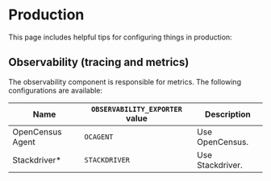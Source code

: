 # Production

This page includes helpful tips for configuring things in production:

## Observability (tracing and metrics)

The observability component is responsible for metrics. The following
configurations are available:

| Name                    | `OBSERVABILITY_EXPORTER` value  | Description
| ----------------------- | ------------------------------- | -----------
| OpenCensus Agent        | `OCAGENT`                       | Use OpenCensus.
| Stackdriver\*           | `STACKDRIVER`                   | Use Stackdriver.

